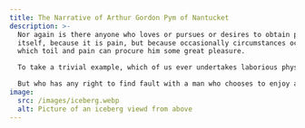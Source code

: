 ```yaml
---
title: The Narrative of Arthur Gordon Pym of Nantucket
description: >-
  Nor again is there anyone who loves or pursues or desires to obtain pain of
  itself, because it is pain, but because occasionally circumstances occur in
  which toil and pain can procure him some great pleasure.

  To take a trivial example, which of us ever undertakes laborious physical exercise, except to obtain some advantage from it?

  But who has any right to find fault with a man who chooses to enjoy a pleasure that has no annoying consequences, or one who avoids a pain that produces no resultant pleasure?
image:
  src: /images/iceberg.webp
  alt: Picture of an iceberg viewd from above
---
```

